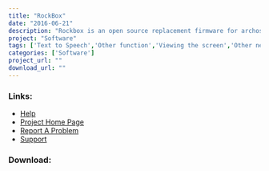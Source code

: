 ```yaml
---
title: "RockBox"
date: "2016-06-21"
description: "Rockbox is an open source replacement firmware for archos mp3 players.  The firmware includes many enhancements on the standard version, including audio prompts for files which can be useful for people with problems with their vision."
project: "Software"
tags: ['Text to Speech','Other function','Viewing the screen','Other need' ]
categories: ['Software']
project_url: ""
download_url: ""
---
```



### Links:
- <a href="http://www.rockbox.org/twiki/bin/view/Main/DocsIndex">Help</a>
- <a href="http://www.rockbox.org/">Project Home Page</a>
- <a href="http://www.rockbox.org/tracker/index.php?type=2">Report A Problem</a>
- <a href="http://cool.haxx.se/mailman/listinfo/rockbox">Support</a>

### Download:  